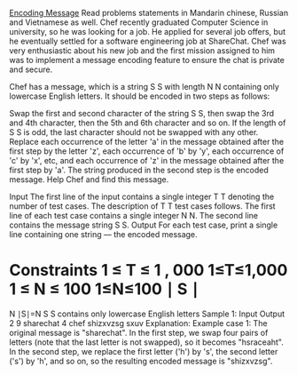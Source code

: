 [Encoding Message](https://www.codechef.com/practice/course/1-star-difficulty-problems/DIFF1200/problems/ENCMSG)
Read problems statements in Mandarin chinese, Russian and Vietnamese as well.
Chef recently graduated Computer Science in university, so he was looking for a job. He applied for several job offers, but he eventually settled for a software engineering job at ShareChat. Chef was very enthusiastic about his new job and the first mission assigned to him was to implement a message encoding feature to ensure the chat is private and secure.

Chef has a message, which is a string 
S
S with length 
N
N containing only lowercase English letters. It should be encoded in two steps as follows:

Swap the first and second character of the string 
S
S, then swap the 3rd and 4th character, then the 5th and 6th character and so on. If the length of 
S
S is odd, the last character should not be swapped with any other.
Replace each occurrence of the letter 'a' in the message obtained after the first step by the letter 'z', each occurrence of 'b' by 'y', each occurrence of 'c' by 'x', etc, and each occurrence of 'z' in the message obtained after the first step by 'a'.
The string produced in the second step is the encoded message. Help Chef and find this message.

Input
The first line of the input contains a single integer 
T
T denoting the number of test cases. The description of 
T
T test cases follows.
The first line of each test case contains a single integer 
N
N.
The second line contains the message string 
S
S.
Output
For each test case, print a single line containing one string — the encoded message.

Constraints
1
≤
T
≤
1
,
000
1≤T≤1,000
1
≤
N
≤
100
1≤N≤100
∣
S
∣
=
N
∣S∣=N
S
S contains only lowercase English letters
Sample 1:
Input
Output
2
9
sharechat
4
chef
shizxvzsg
sxuv
Explanation:
Example case 1: The original message is "sharechat". In the first step, we swap four pairs of letters (note that the last letter is not swapped), so it becomes "hsraceaht". In the second step, we replace the first letter ('h') by 's', the second letter ('s') by 'h', and so on, so the resulting encoded message is "shizxvzsg".
